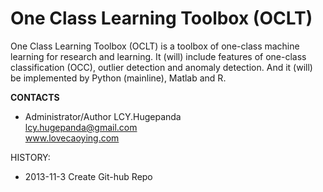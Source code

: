 **One Class Learning Toolbox (OCLT)**
=======================

One Class Learning Toolbox (OCLT) is a toolbox of one-class machine learning for research and learning.
It (will) include features of one-class classification (OCC), outlier detection and anomaly detection. 
And it (will) be implemented by Python (mainline), Matlab and R.


**CONTACTS**<br>
- Administrator/Author LCY.Hugepanda<br>
lcy.hugepanda@gmail.com<br>
www.lovecaoying.com<br>


HISTORY:
- 2013-11-3 Create Git-hub Repo

